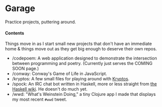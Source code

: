 Garage
======
Practice projects, puttering around.

#### Contents

Things move in as I start small new projects that don't have an immediate home & things move out as they get big enough to deserve their own repos.

* /codepoem: A web application designed to demonstrate the intersection between programming and poetry. (Currently just serves the COMING SOON page.)
* /conway: Conway's Game of Life in JavaScript.
* /kryptos: A few small files for playing around with [Kryptos](http://en.wikipedia.org/wiki/Kryptos).
* /spock: An IRC chat bot written in Haskell, more or less straight from [the Haskell wiki](http://www.haskell.org/haskellwiki/Roll_your_own_IRC_bot). He doesn't do much yet.
* /wwd: "What's Weinstein Doing," a tiny Clojure app I made that displays my most recent `#wwd` tweet.

